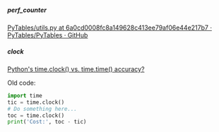##### perf_counter

[PyTables/utils.py at 6a0cd0008fc8a149628c413ee79af06e44e217b7 · PyTables/PyTables · GitHub](https://github.com/PyTables/PyTables/blob/6a0cd0008fc8a149628c413ee79af06e44e217b7/tables/utils.py#L9)


##### clock

[Python's time.clock() vs. time.time() accuracy?](https://stackoverflow.com/questions/85451/pythons-time-clock-vs-time-time-accuracy)

Old code:

```python
import time
tic = time.clock()
# Do something here...
toc = time.clock()
print('Cost:', toc - tic)
```
